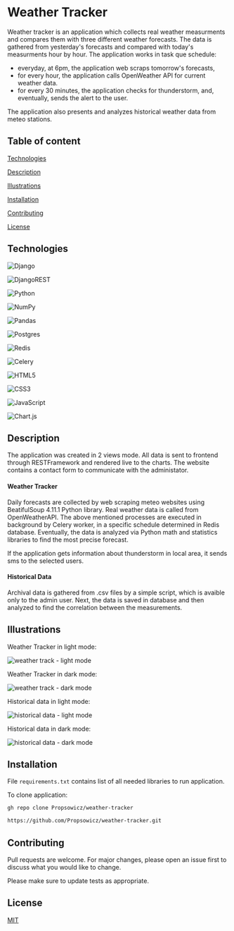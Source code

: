 # Weather Tracker

Weather tracker is an application which collects real weather measurments and compares them with three different weather forecasts. The data is gathered from yesterday's forecasts and compared with today's measurments hour by hour. The application works in task que schedule:
- everyday, at 6pm, the application web scraps tomorrow's forecasts,
- for every hour, the application calls OpenWeather API for current weather data.
- for every 30 minutes, the application checks for thunderstorm, and, eventually, sends the alert to the user.

The application also presents and analyzes historical weather data from meteo stations.

## Table of content

[Technologies](#technologies)

[Description](#description)

[Illustrations](#illustrationsders)

[Installation](#installation)

[Contributing](#contributing)

[License](#license)

## Technologies

![Django](https://img.shields.io/badge/django-%23092E20.svg?style=for-the-badge&logo=django&logoColor=white)

![DjangoREST](https://img.shields.io/badge/DJANGO-REST-ff1709?style=for-the-badge&logo=django&logoColor=white&color=ff1709&labelColor=gray)

![Python](https://img.shields.io/badge/python-3670A0?style=for-the-badge&logo=python&logoColor=ffdd54)

![NumPy](https://img.shields.io/badge/numpy-%23013243.svg?style=for-the-badge&logo=numpy&logoColor=white)

![Pandas](https://img.shields.io/badge/pandas-%23150458.svg?style=for-the-badge&logo=pandas&logoColor=white)

![Postgres](https://img.shields.io/badge/postgres-%23316192.svg?style=for-the-badge&logo=postgresql&logoColor=white)

![Redis](https://img.shields.io/badge/redis-%23DD0031.svg?style=for-the-badge&logo=redis&logoColor=white)

![Celery](https://img.shields.io/badge/celery-%2337814A.svg?&style=for-the-badge&logo=celery&logoColor=white)

![HTML5](https://img.shields.io/badge/html5-%23E34F26.svg?style=for-the-badge&logo=html5&logoColor=white)

![CSS3](https://img.shields.io/badge/css3-%231572B6.svg?style=for-the-badge&logo=css3&logoColor=white)

![JavaScript](https://img.shields.io/badge/javascript-%23323330.svg?style=for-the-badge&logo=javascript&logoColor=%23F7DF1E)

![Chart.js](https://img.shields.io/badge/chart.js-F5788D.svg?style=for-the-badge&logo=chart.js&logoColor=white)

## Description

The application was created in 2 views mode. All data is sent to frontend through RESTFramework and rendered live to the charts. The website contains a contact form to communicate with the administator.

#### Weather Tracker

Daily forecasts are collected by web scraping meteo websites using BeatifulSoup 4.11.1 Python library. Real weather data is called from OpenWeatherAPI. The above mentioned processes are executed in background by Celery worker, in a specific schedule determined in Redis database. Eventually, the data is analyzed via Python math and statistics libraries to find the most precise forecast.

If the application gets information about thunderstorm in local area, it sends sms to the selected users. 

#### Historical Data

Archival data is gathered from .csv files by a simple script, which is avaible only to the admin user. Next, the data is saved in database and then analyzed to find the correlation between the measurements. 

## Illustrations

Weather Tracker in light mode:

![weather track - light mode](https://github.com/Propsowicz/weather-tracker/blob/main/illustrations/h-p-lm.webp?raw=true)

Weather Tracker in dark mode:

![weather track - dark mode](https://github.com/Propsowicz/weather-tracker/blob/main/illustrations/h-p-dm.webp?raw=true)

Historical data in light mode:

![historical data - light mode](https://github.com/Propsowicz/weather-tracker/blob/main/illustrations/h-d-lm.webp?raw=true)

Historical data in dark mode:

![historical data - dark mode](https://github.com/Propsowicz/weather-tracker/blob/main/illustrations/h-d-dm.webp?raw=true)


## Installation

File ```requirements.txt``` contains list of all needed libraries to run application.

To clone application:

```bash
gh repo clone Propsowicz/weather-tracker
```
```bash
https://github.com/Propsowicz/weather-tracker.git
```

## Contributing
Pull requests are welcome. For major changes, please open an issue first to discuss what you would like to change.

Please make sure to update tests as appropriate.

## License
[MIT](https://choosealicense.com/licenses/mit/)
